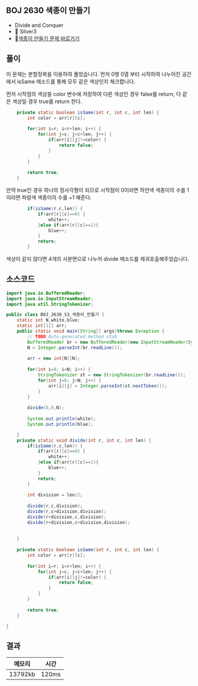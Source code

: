 ## BOJ 2630 색종이 만들기 
- Divide and Conquer
- 🥈 Silver3
- 🔗[색종이 만들기 문제 바로가기](https://www.acmicpc.net/problem/2630)



## 풀이

이 문제는 분할정복을 이용하여 풀었습니다. 먼저 0행 0열 부터 시작하여 나누어진 공간에서 isSame 메소드를 통해 모두 같은 색상인지 체크합니다.

먼저 시작점의 색상을 color 변수에 저장하여 다른 색상인 경우 false를 return, 다 같은 색상일 경우 true를 return 한다.

~~~java
	private static boolean isSame(int r, int c, int len) {
		int color = arr[r][c];
		
		for(int i=r; i<r+len; i++) {
			for(int j=c; j<c+len; j++) {
				if(arr[i][j]!=color) {
					return false;
				}
			}
		}
		
		return true;
	}
~~~

만약 true인 경우 하나의 정사각형이 되므로 시작점이 0이라면 하얀색 색종이의 수를 1이라면 파랑색 색종이의 수를 +1 해준다.

~~~java
		if(isSame(r,c,len)) {
			if(arr[r][c]==0) {
				white++;
			}else if(arr[r][c]==1){
				blue++;
			}
			return;
		}
~~~

색상이 같지 않다면 4개의 사분면으로 나누어 divide 메소드를 재귀호출해주었습니다.


## 소스코드
~~~java
import java.io.BufferedReader;
import java.io.InputStreamReader;
import java.util.StringTokenizer;

public class BOJ_2630_S3_색종이_만들기 {
	static int N,white,blue;
	static int[][] arr;
	public static void main(String[] args)throws Exception {
		// TODO Auto-generated method stub
		BufferedReader br = new BufferedReader(new InputStreamReader(System.in));
		N = Integer.parseInt(br.readLine());
		
		arr = new int[N][N];
		
		for(int i=0; i<N; i++) {
			StringTokenizer st = new StringTokenizer(br.readLine());
			for(int j=0; j<N; j++) {
				arr[i][j] = Integer.parseInt(st.nextToken());
			}
		}
		
		divide(0,0,N);
		
		System.out.println(white);
		System.out.println(blue);

	}
	private static void divide(int r, int c, int len) {
		if(isSame(r,c,len)) {
			if(arr[r][c]==0) {
				white++;
			}else if(arr[r][c]==1){
				blue++;
			}
			return;
		}
		
		int division = len/2;
		
		divide(r,c,division);
		divide(r,c+division,division);
		divide(r+division,c,division);
		divide(r+division,c+division,division);
		
		
	}
	
	private static boolean isSame(int r, int c, int len) {
		int color = arr[r][c];
		
		for(int i=r; i<r+len; i++) {
			for(int j=c; j<c+len; j++) {
				if(arr[i][j]!=color) {
					return false;
				}
			}
		}
		
		return true;
	}

}

~~~

## 결과 

| 메모리  | 시간 |
|----|----|
| 13792kb| 120ms|